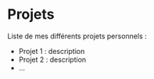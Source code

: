 # Projets

Liste de mes différents projets personnels :

- Projet 1 : description
- Projet 2 : description
- ...
